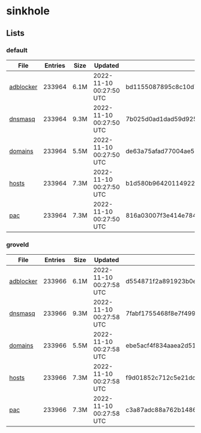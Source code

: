 # sinkhole

## Lists

### default

|File|Entries|Size|Updated|Hash|
|-|-|-|-|-|
|[adblocker](https://raw.githubusercontent.com/groveld/sinkhole/lists/default/adblocker.txt)|233964|6.1M|2022-11-10 00:27:50 UTC|bd1155087895c8c10d738289f0cf94d5a8b960683fbb2b7099bc783caa71e6ba|
|[dnsmasq](https://raw.githubusercontent.com/groveld/sinkhole/lists/default/dnsmasq.txt)|233964|9.3M|2022-11-10 00:27:50 UTC|7b025d0ad1dad59d925af402cdfe29149c5f084a43e7fa73b25e4d0792956b59|
|[domains](https://raw.githubusercontent.com/groveld/sinkhole/lists/default/domains.txt)|233964|5.5M|2022-11-10 00:27:50 UTC|de63a75afad77004ae58ab0234be12b889569d93696f2d2a70fd4455259143cd|
|[hosts](https://raw.githubusercontent.com/groveld/sinkhole/lists/default/hosts.txt)|233964|7.3M|2022-11-10 00:27:50 UTC|b1d580b964201149227956c5057ce2cd402216bd8c249035a5425c34393a81f9|
|[pac](https://raw.githubusercontent.com/groveld/sinkhole/lists/default/pac.txt)|233964|7.3M|2022-11-10 00:27:50 UTC|816a03007f3e414e784f976b3520067277c7b792e357576b908785f4b6f1fd0c|

### groveld

|File|Entries|Size|Updated|Hash|
|-|-|-|-|-|
|[adblocker](https://raw.githubusercontent.com/groveld/sinkhole/lists/groveld/adblocker.txt)|233966|6.1M|2022-11-10 00:27:58 UTC|d554871f2a891923b0ee51fc93be6025b0eb5d696b7004869a17297d87f11f6a|
|[dnsmasq](https://raw.githubusercontent.com/groveld/sinkhole/lists/groveld/dnsmasq.txt)|233966|9.3M|2022-11-10 00:27:58 UTC|7fabf1755468f8e7f4998cfd2f350ffcaea28db47589f74ee2ab8436a074b3e6|
|[domains](https://raw.githubusercontent.com/groveld/sinkhole/lists/groveld/domains.txt)|233966|5.5M|2022-11-10 00:27:58 UTC|ebe5acf4f834aaea2d51880eeb47a74d2510db67862b89df5214eda1ba1ee312|
|[hosts](https://raw.githubusercontent.com/groveld/sinkhole/lists/groveld/hosts.txt)|233966|7.3M|2022-11-10 00:27:58 UTC|f9d01852c712c5e21dc9da6549a318686f121501b6dd1b5c77d499978d76b116|
|[pac](https://raw.githubusercontent.com/groveld/sinkhole/lists/groveld/pac.txt)|233966|7.3M|2022-11-10 00:27:58 UTC|c3a87adc88a762b1486d70353b85f06c4096e50bee133bf8824241035d46157e|
